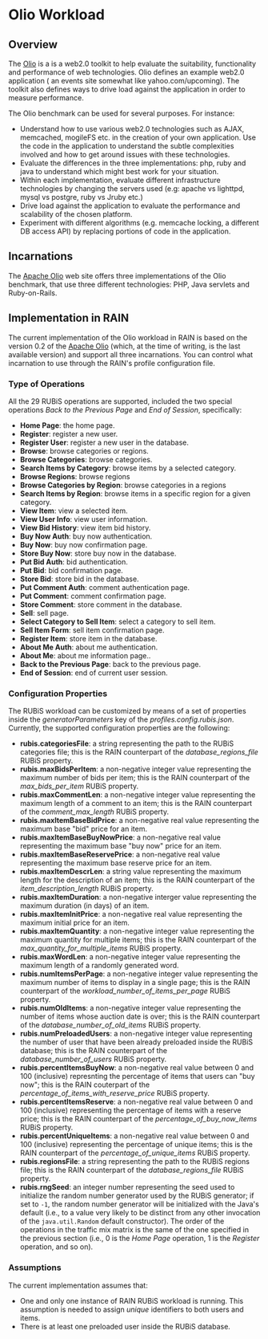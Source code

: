 Olio Workload
====================


## Overview

The [Olio](https://incubator.apache.org/olio/) is a is a web2.0 toolkit to help evaluate the suitability, functionality and performance of web technologies.
Olio defines an example web2.0 application ( an events site somewhat like yahoo.com/upcoming).
The toolkit also defines ways to drive load against the application in order to measure performance.

The Olio benchmark can be used for several purposes.
For instance:
- Understand how to use various web2.0 technologies such as AJAX, memcached, mogileFS etc. in the creation of your own application.
  Use the code in the application to understand the subtle complexities involved and how to get around issues with these technologies.
- Evaluate the differences in the three implementations: php, ruby and java to understand which might best work for your situation.
- Within each implementation, evaluate different infrastructure technologies by changing the servers used (e.g: apache vs lighttpd, mysql vs postgre, ruby vs Jruby etc.)
- Drive load against the application to evaluate the performance and scalability of the chosen platform.
- Experiment with different algorithms (e.g. memcache locking, a different DB access API) by replacing portions of code in the application.

## Incarnations

The [Apache Olio](https://incubator.apache.org/olio/) web site offers three implementations of the Olio benchmark, that use three different technologies: PHP, Java servlets and Ruby-on-Rails.

## Implementation in RAIN

The current implementation of the Olio workload in RAIN is based on the version 0.2 of the [Apache Olio](https://incubator.apache.org/olio/) (which, at the time of writing, is the last available version) and support all three incarnations.
You can control what incarnation to use through the RAIN's profile configuration file.

### Type of Operations

All the 29 RUBiS operations are supported, included the two special operations *Back to the Previous Page* and *End of Session*, specifically:
- **Home Page**: the home page.
- **Register**: register a new user.
- **Register User**: register a new user in the database.
- **Browse**: browse categories or regions.
- **Browse Categories**: browse categories.
- **Search Items by Category**: browse items by a selected category.
- **Browse Regions**: browse regions
- **Browse Categories by Region**: browse categories in a regions
- **Search Items by Region**: browse items in a specific region for a given category.
- **View Item**: view a selected item.
- **View User Info**: view user information.
- **View Bid History**: view item bid history.
- **Buy Now Auth**: buy now authentication.
- **Buy Now**: buy now confirmation page.
- **Store Buy Now**: store buy now in the database.
- **Put Bid Auth**: bid authentication.
- **Put Bid**: bid confirmation page.
- **Store Bid**: store bid in the database.
- **Put Comment Auth**: comment authentication page.
- **Put Comment**: comment confirmation page.
- **Store Comment**: store comment in the database.
- **Sell**: sell page.
- **Select Category to Sell Item**: select a category to sell item.
- **Sell Item Form**: sell item confirmation page.
- **Register Item**: store item in the database.
- **About Me Auth**: about me authentication.
- **About Me**: about me information page..
- **Back to the Previous Page**: back to the previous page.
- **End of Session**: end of current user session.

### Configuration Properties

The RUBiS workload can be customized by means of a set of properties inside the *generatorParameters* key of the *profiles.config.rubis.json*.
Currently, the supported configuration properties are the following:
- **rubis.categoriesFile**: a string representing the path to the RUBiS categories file; this is the RAIN counterpart of the *database\_regions\_file* RUBiS property.
- **rubis.maxBidsPerItem**: a non-negative integer value representing the maximum number of bids per item; this is the RAIN counterpart of the *max\_bids\_per\_item* RUBiS property.
- **rubis.maxCommentLen**: a non-negative integer value representing the maximum length of a comment to an item; this is the RAIN counterpart of the *comment\_max\_length* RUBiS property.
- **rubis.maxItemBaseBidPrice**: a non-negative real value representing the maximum base "bid" price for an item.
- **rubis.maxItemBaseBuyNowPrice**: a non-negative real value representing the maximum base "buy now" price for an item.
- **rubis.maxItemBaseReservePrice**: a non-negative real value representing the maximum base reserve price for an item.
- **rubis.maxItemDescrLen**: a string value representing the maximum length for the description of an item; this is the RAIN counterpart of the *item\_description\_length* RUBiS property.
- **rubis.maxItemDuration**: a non-negative interger value representing the maximum duration (in days) of an item.
- **rubis.maxItemInitPrice**: a non-negative real value representing the maximum initial price for an item.
- **rubis.maxItemQuantity**: a non-negative integer value representing the maximum quantity for multiple items; this is the RAIN counterpart of the *max\_quantity\_for_multiple\_items* RUBiS property.
- **rubis.maxWordLen**: a non-negative integer value representing the maximum length of a randomly generated word.
- **rubis.numItemsPerPage**: a non-negative integer value representing the maximum number of items to display in a single page; this is the RAIN counterpart of the *workload\_number\_of\_items\_per\_page* RUBiS property.
- **rubis.numOldItems**: a non-negative integer value representing the number of items whose auction date is over; this is the RAIN counterpart of the *database\_number\_of\_old\_items* RUBiS property.
- **rubis.numPreloadedUsers**: a non-negative integer value representing the number of user that have been already preloaded inside the RUBiS database; this is the RAIN counterpart of the *database\_number\_of\_users* RUBiS property.
- **rubis.percentItemsBuyNow**: a non-negative real value between 0 and 100 (inclusive) represnting the percentage of items that users can "buy now"; this is the RAIN couterpart of the *percentage\_of_items\_with\_reserve\_price* RUBiS property.
- **rubis.percentItemsReserve**: a non-negative real value between 0 and 100 (inclusive) representing the percentage of items with a reserve price; this is the RAIN counterpart of the *percentage\_of\_buy\_now\_items* RUBiS property.
- **rubis.percentUniqueItems**: a non-negative real value between 0 and 100 (inclusive) representing the percentage of unique items; this is the RAIN counterpart of the *percentage\_of\_unique\_items* RUBiS property.
- **rubis.regionsFile**: a string representing the path to the RUBiS regions file; this is the RAIN counterpart of the *database\_regions\_file* RUBiS property.
- **rubis.rngSeed**: an integer number representing the seed used to initialize the random number generator used by the RUBiS generator; if set to `-1`, the random number generator will be initialized with the Java's default (i.e., to a value very likely to be distinct from any other invocation of the `java.util.Random` default constructor).
The order of the operations in the traffic mix matrix is the same of the one specified in the previous section (i.e., 0 is the *Home Page* operation, 1 is the *Register* operation, and so on).

### Assumptions

The current implementation assumes that:
- One and only one instance of RAIN RUBiS workload is running. This assumption is needed to assign _unique_ identifiers to both users and items.
- There is at least one preloaded user inside the RUBiS database.
